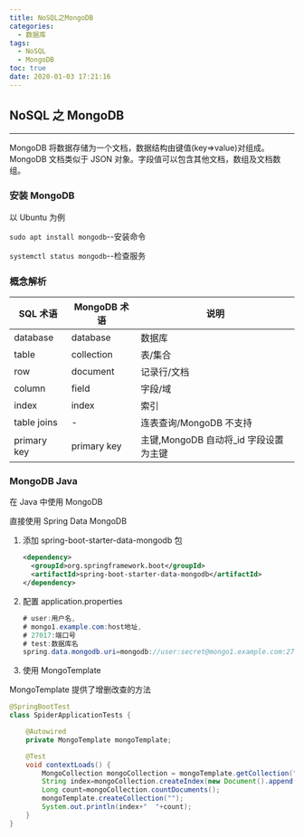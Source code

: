 ```yaml
---
title: NoSQL之MongoDB
categories:
  - 数据库
tags:
  - NoSQL
  - MongoDB
toc: true
date: 2020-01-03 17:21:16
---
```


## NoSQL 之 MongoDB

---

MongoDB 将数据存储为一个文档，数据结构由键值(key=>value)对组成。MongoDB 文档类似于 JSON 对象。字段值可以包含其他文档，数组及文档数组。

### 安装 MongoDB

以 Ubuntu 为例

`sudo apt install mongodb`--安装命令

`systemctl status mongodb`--检查服务

### 概念解析

| SQL 术语    | MongoDB 术语 | 说明                                   |
| ----------- | ------------ | -------------------------------------- |
| database    | database     | 数据库                                 |
| table       | collection   | 表/集合                                |
| row         | document     | 记录行/文档                            |
| column      | field        | 字段/域                                |
| index       | index        | 索引                                   |
| table joins | -            | 连表查询/MongoDB 不支持                |
| primary key | primary key  | 主键,MongoDB 自动将\_id 字段设置为主键 |

### MongoDB Java

在 Java 中使用 MongoDB

直接使用 Spring Data MongoDB

1. 添加 spring-boot-starter-data-mongodb 包

   ```xml
   <dependency>
     <groupId>org.springframework.boot</groupId>
     <artifactId>spring-boot-starter-data-mongodb</artifactId>
   </dependency>
   ```

2. 配置 application.properties

   ```java
   # user:用户名,
   # mongo1.example.com:host地址,
   # 27017:端口号
   # test:数据库名
   spring.data.mongodb.uri=mongodb://user:secret@mongo1.example.com:27017/test
   ```

3. 使用 MongoTemplate

MongoTemplate 提供了增删改查的方法

```java
@SpringBootTest
class SpiderApplicationTests {

    @Autowired
    private MongoTemplate mongoTemplate;

    @Test
    void contextLoads() {
        MongoCollection mongoCollection = mongoTemplate.getCollection("weibo");
        String index=mongoCollection.createIndex(new Document().append("text", 1));
        Long count=mongoCollection.countDocuments();
        mongoTemplate.createCollection("");
        System.out.println(index+"  "+count);
    }
}
```
